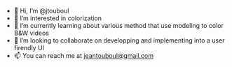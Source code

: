 - 👋 Hi, I’m @jtouboul
- 👀 I’m interested in colorization
- 🌱 I’m currently learning about various method that use modeling to color B&W videos
- 💞️ I’m looking to collaborate on developping and implementing into a user firendly UI 
- 📫 You can reach me at jeantouboul@gmail.com

<!---
jtouboul/jtouboul is a ✨ special ✨ repository because its `README.md` (this file) appears on your GitHub profile.
You can click the Preview link to take a look at your changes.
--->
